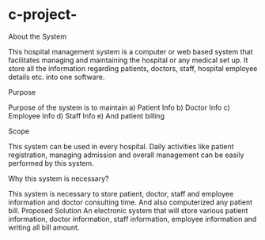 # c-project-
About the System

This hospital management system is a computer or web based system that facilitates managing and maintaining the hospital or any medical set up. It store all the information regarding patients, doctors, staff, hospital employee details etc. into one software.

Purpose

Purpose of the system is to maintain 
a)	Patient Info 
b)	Doctor Info 
c)	Employee Info
d)	Staff Info
e)	And patient billing 


Scope

This system can be used in every hospital. Daily activities like patient registration, managing admission and overall management can be easily performed by this system.

Why this system is necessary?

This system is necessary to store patient, doctor, staff and employee information and doctor consulting time. And also computerized any patient bill.
Proposed Solution
An electronic system that will store various patient information, doctor information, staff information, employee information and writing all bill amount.

